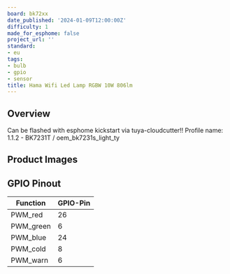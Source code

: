 ```yaml
---
board: bk72xx
date_published: '2024-01-09T12:00:00Z'
difficulty: 1
made_for_esphome: false
project_url: ''
standard:
- eu
tags:
- bulb
- gpio
- sensor
title: Hama Wifi Led Lamp RGBW 10W 806lm
---
```


## Overview

Can be flashed with esphome kickstart via tuya-cloudcutter!!
Profile name: 1.1.2 - BK7231T / oem_bk7231s_light_ty

## Product Images

## GPIO Pinout

| Function   | GPIO-Pin |
| ---------- | -------- |
| PWM_red    | 26       |
| PWM_green  | 6        |
| PWM_blue   | 24       |
| PWM_cold   | 8        |
| PWM_warn   | 6        |